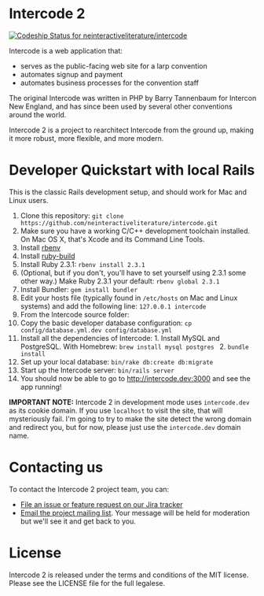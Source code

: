 # Intercode 2

[ ![Codeship Status for neinteractiveliterature/intercode](https://codeship.com/projects/6a8bde80-69df-0133-bfd5-6e257542035e/status?branch=master)](https://codeship.com/projects/114682)

Intercode is a web application that:

* serves as the public-facing web site for a larp convention
* automates signup and payment
* automates business processes for the convention staff

The original Intercode was written in PHP by Barry Tannenbaum for Intercon New England, and has since been used by several other conventions around the world.

Intercode 2 is a project to rearchitect Intercode from the ground up, making it more robust, more flexible, and more modern.

# Developer Quickstart with local Rails

This is the classic Rails development setup, and should work for Mac and Linux users.

1. Clone this repository: `git clone https://github.com/neinteractiveliterature/intercode.git`
2. Make sure you have a working C/C++ development toolchain installed.  On Mac OS X, that's Xcode and its Command Line Tools.
3. Install [rbenv](https://github.com/sstephenson/rbenv#readme)
4. Install [ruby-build](https://github.com/sstephenson/ruby-build#readme)
5. Install Ruby 2.3.1: `rbenv install 2.3.1`
6. (Optional, but if you don't, you'll have to set yourself using 2.3.1 some other way.) Make Ruby 2.3.1 your default: `rbenv global 2.3.1`
7. Install Bundler: `gem install bundler`
8. Edit your hosts file (typically found in `/etc/hosts` on Mac and Linux systems) and add the following line: `127.0.0.1 intercode`
9. From the Intercode source folder:
  1. Copy the basic developer database configuration: `cp config/database.yml.dev config/database.yml`
  2. Install all the dependencies of Intercode:
    1. Install MySQL and PostgreSQL. With Homebrew: `brew install mysql postgres `
    2. `bundle install`
  3. Set up your local database: `bin/rake db:create db:migrate`
  4. Start up the Intercode server: `bin/rails server`
10. You should now be able to go to http://intercode.dev:3000 and see the app running!

**IMPORTANT NOTE:** Intercode 2 in development mode uses `intercode.dev` as its cookie domain.  If you use `localhost` to visit the site, that will mysteriously fail.  I'm going to try to make the site detect the wrong domain and redirect you, but for now, please just use the `intercode.dev` domain name.

# Contacting us

To contact the Intercode 2 project team, you can:

* [File an issue or feature request on our Jira tracker](https://intercode2.atlassian.net)
* [Email the project mailing list](mailto:intercode2@lists.interactiveliterature.org).  Your message will be held for moderation but we'll see it and get back to you.

# License

Intercode 2 is released under the terms and conditions of the MIT license.  Please see the LICENSE file for the full legalese.
